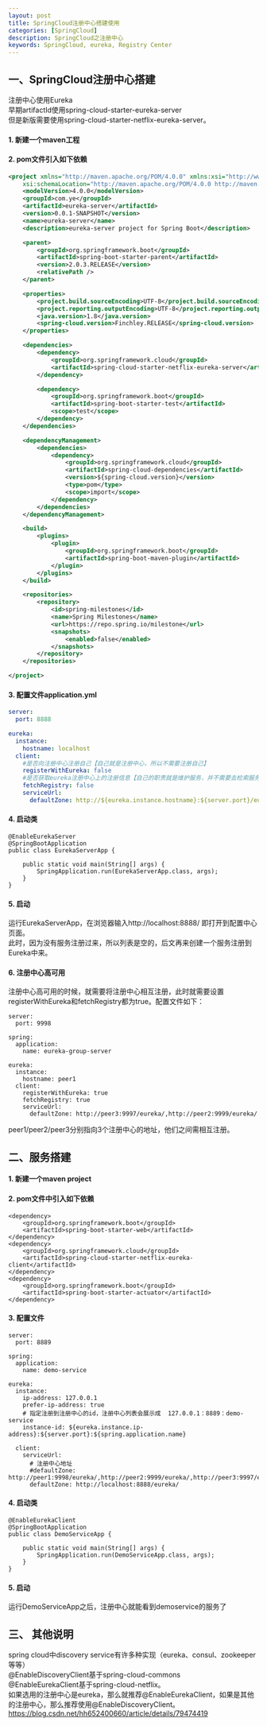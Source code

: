 ```yaml
---
layout: post
title: SpringCloud注册中心搭建使用
categories: [SpringCloud]
description: SpringCloud之注册中心
keywords: SpringCloud, eureka, Registry Center
---
```

## 一、SpringCloud注册中心搭建

注册中心使用Eureka<br />
早期artifactId使用spring-cloud-starter-eureka-server<br />但是新版需要使用spring-cloud-starter-netflix-eureka-server。

#### 1. 新建一个maven工程
#### 2. pom文件引入如下依赖
```xml
<project xmlns="http://maven.apache.org/POM/4.0.0" xmlns:xsi="http://www.w3.org/2001/XMLSchema-instance"
	xsi:schemaLocation="http://maven.apache.org/POM/4.0.0 http://maven.apache.org/xsd/maven-4.0.0.xsd">
	<modelVersion>4.0.0</modelVersion>
	<groupId>com.ye</groupId>
	<artifactId>eureka-server</artifactId>
	<version>0.0.1-SNAPSHOT</version>
	<name>eureka-server</name>
	<description>eureka-server project for Spring Boot</description>

	<parent>
		<groupId>org.springframework.boot</groupId>
		<artifactId>spring-boot-starter-parent</artifactId>
		<version>2.0.3.RELEASE</version>
		<relativePath />
	</parent>

	<properties>
		<project.build.sourceEncoding>UTF-8</project.build.sourceEncoding>
		<project.reporting.outputEncoding>UTF-8</project.reporting.outputEncoding>
		<java.version>1.8</java.version>
		<spring-cloud.version>Finchley.RELEASE</spring-cloud.version>
	</properties>

	<dependencies>
		<dependency>
			<groupId>org.springframework.cloud</groupId>
			<artifactId>spring-cloud-starter-netflix-eureka-server</artifactId>
		</dependency>

		<dependency>
			<groupId>org.springframework.boot</groupId>
			<artifactId>spring-boot-starter-test</artifactId>
			<scope>test</scope>
		</dependency>
	</dependencies>

	<dependencyManagement>
		<dependencies>
			<dependency>
				<groupId>org.springframework.cloud</groupId>
				<artifactId>spring-cloud-dependencies</artifactId>
				<version>${spring-cloud.version}</version>
				<type>pom</type>
				<scope>import</scope>
			</dependency>
		</dependencies>
	</dependencyManagement>

	<build>
		<plugins>
			<plugin>
				<groupId>org.springframework.boot</groupId>
				<artifactId>spring-boot-maven-plugin</artifactId>
			</plugin>
		</plugins>
	</build>

	<repositories>
		<repository>
			<id>spring-milestones</id>
			<name>Spring Milestones</name>
			<url>https://repo.spring.io/milestone</url>
			<snapshots>
				<enabled>false</enabled>
			</snapshots>
		</repository>
	</repositories>

</project>
```
#### 3. 配置文件application.yml
```yml
server:
  port: 8888

eureka:
  instance:
    hostname: localhost
  client:
    #是否向注册中心注册自己【自己就是注册中心，所以不需要注册自己】
    registerWithEureka: false
    #是否获取eureka注册中心上的注册信息【自己的职责就是维护服务，并不需要去检索服务】       
    fetchRegistry: false            
    serviceUrl:
      defaultZone: http://${eureka.instance.hostname}:${server.port}/eureka/
```

#### 4. 启动类
```
@EnableEurekaServer
@SpringBootApplication
public class EurekaServerApp {

	public static void main(String[] args) {
		SpringApplication.run(EurekaServerApp.class, args);
	}
}
```

#### 5. 启动

  运行EurekaServerApp，在浏览器输入http://localhost:8888/ 即打开到配置中心页面。<br />
此时，因为没有服务注册过来，所以列表是空的，后文再来创建一个服务注册到Eureka中来。

#### 6. 注册中心高可用

  注册中心高可用的时候，就需要将注册中心相互注册，此时就需要设置registerWithEureka和fetchRegistry都为true。配置文件如下：
```
server:
  port: 9998

spring:
  application:
    name: eureka-group-server

eureka:
  instance:
    hostname: peer1
  client:
    registerWithEureka: true       
    fetchRegistry: true            
    serviceUrl:
      defaultZone: http://peer3:9997/eureka/,http://peer2:9999/eureka/
```
peer1/peer2/peer3分别指向3个注册中心的地址，他们之间需相互注册。


## 二、服务搭建
#### 1. 新建一个maven project
#### 2. pom文件中引入如下依赖
```
<dependency>
    <groupId>org.springframework.boot</groupId>
    <artifactId>spring-boot-starter-web</artifactId>
</dependency> 
<dependency>
    <groupId>org.springframework.cloud</groupId>
    <artifactId>spring-cloud-starter-netflix-eureka-client</artifactId>
</dependency>
<dependency>
    <groupId>org.springframework.boot</groupId>
    <artifactId>spring-boot-starter-actuator</artifactId>
</dependency>
```
#### 3. 配置文件

```
server:
  port: 8889 
  
spring:
  application:
    name: demo-service

eureka:
  instance:
    ip-address: 127.0.0.1
    prefer-ip-address: true
    # 指定注册到注册中心的id，注册中心列表会展示成  127.0.0.1：8889：demo-service
    instance-id: ${eureka.instance.ip-address}:${server.port}:${spring.application.name}
    
  client:
    serviceUrl:
      # 注册中心地址
      #defaultZone: http://peer1:9998/eureka/,http://peer2:9999/eureka/,http://peer3:9997/eureka/
      defaultZone: http://localhost:8888/eureka/
```
#### 4. 启动类

```
@EnableEurekaClient
@SpringBootApplication
public class DemoServiceApp {

	public static void main(String[] args) {
		SpringApplication.run(DemoServiceApp.class, args);
	}
}
```
#### 5. 启动
运行DemoServiceApp之后，注册中心就能看到demoservice的服务了


## 三、 其他说明
spring cloud中discovery service有许多种实现（eureka、consul、zookeeper等等）<br/>@EnableDiscoveryClient基于spring-cloud-commons<br/>@EnableEurekaClient基于spring-cloud-netflix。<br/>
如果选用的注册中心是eureka，那么就推荐@EnableEurekaClient，如果是其他的注册中心，那么推荐使用@EnableDiscoveryClient。<br/>
https://blog.csdn.net/hh652400660/article/details/79474419

　
　　
　　　



